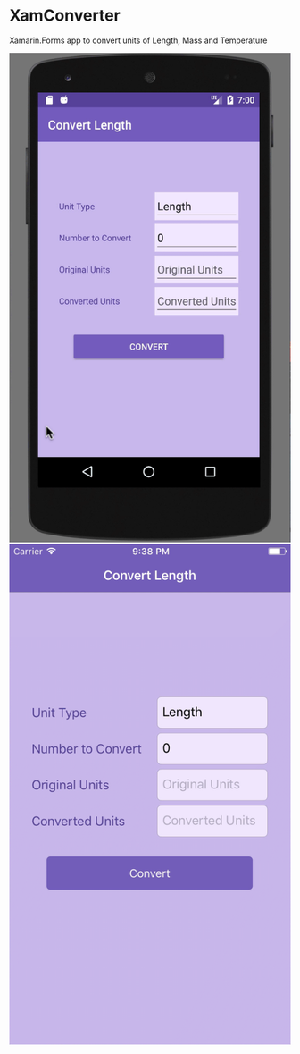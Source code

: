 # XamConverter
Xamarin.Forms app to convert units of Length, Mass and Temperature

![](./Demos/AndroidConverterDemo.gif)
![](./Demos/iOSConverterDemo.gif)

